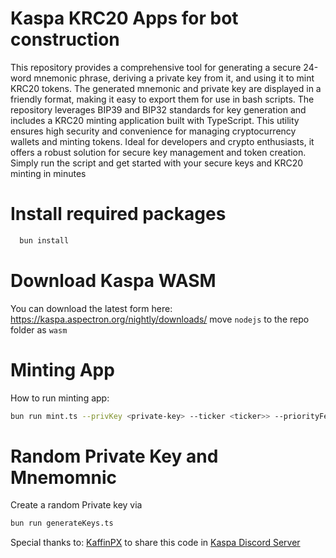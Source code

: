 # Kaspa KRC20 Apps for bot construction
This repository provides a comprehensive tool for generating a secure 24-word mnemonic phrase, deriving a private key from it, and using it to mint KRC20 tokens. The generated mnemonic and private key are displayed in a friendly format, making it easy to export them for use in bash scripts. The repository leverages BIP39 and BIP32 standards for key generation and includes a KRC20 minting application built with TypeScript. This utility ensures high security and convenience for managing cryptocurrency wallets and minting tokens. Ideal for developers and crypto enthusiasts, it offers a robust solution for secure key management and token creation. Simply run the script and get started with your secure keys and KRC20 minting in minutes

# Install required packages
```bash
  bun install
```  

# Download Kaspa WASM
You can download the latest form here: https://kaspa.aspectron.org/nightly/downloads/
move `nodejs` to the repo folder as `wasm`

# Minting App

How to run minting app:
```bash
bun run mint.ts --privKey <private-key> --ticker <ticker>> --priorityFee 0.0 --timeout 20000 --logLevel DEBUG
```

# Random Private Key and Mnemomnic
Create a random Private key via
```bash
bun run generateKeys.ts
```

Special thanks to: [KaffinPX](https://x.com/KaffinPX) to share this code in [Kaspa Discord Server](http://discord.gg/kaspa)
